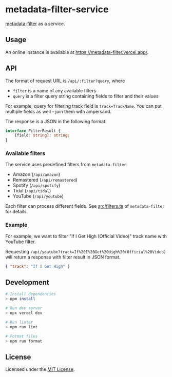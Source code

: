 # metadata-filter-service

[metadata-filter](https://github.com/web-scrobbler/metadata-filter) as a service.

## Usage

An online instance is available at https://metadata-filter.vercel.app/.

## API

The format of request URL is `/api/:filter?query`, where

-   `filter` is a name of any available filters
-   `query` is a filter query string containing fields to filter and their values

For example, query for filtering track field is `track=TrackName`. You can put multiple fields as well - join them with ampersand.

The response is a JSON in the following format:

```ts
interface FilterResult {
	[field: string]: string;
}
```

### Available filters

The service uses predefined filters from `metadata-filter`:

-   Amazon (`/api/amazon`)
-   Remastered (`/api/remastered`)
-   Spotify (`/api/spotify`)
-   Tidal (`/api/tidal`)
-   YouTube (`/api/youtube`)

Each filter can process different fields. See [src/filters.ts](https://github.com/web-scrobbler/metadata-filter/blob/master/src/filters.ts) of `metadata-filter` for details.

### Example

For example, we want to filter "If I Get High (Official Video)" track name with YouTube filter.

Requesting `/api/youtube?track=If%20I%20Get%20High%20(Official%20Video)` will return a response with filter result in JSON format.

```json
{ "track": "If I Get High" }
```

## Development

```sh
# Install dependencies
> npm install

# Run dev server
> npx vercel dev

# Run linter
> npm run lint

# Format files
> npm run format
```

## License

Licensed under the [MIT License](LICENSE).
